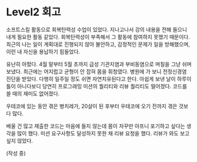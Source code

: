 # Level2 회고

소프트스킬 활동으로 회복탄력성 수업이 있었다. 지나고나서 강의 내용을 전해 들으니 내게 필요한 활동 같았다. 회복탄력성이 부족해서 그 활동에 참여하지 못했기 때문이다. 최근의 나는 일이 계획대로 진행되지 않아 불안하고, 감정적인 문제가 일을 방해했으며, 이런 내 자신을 용납하기 힘들었다.

유난히 아팠다. 4월 말부터 5월 초까지 급성 기관지염과 부비동염으로 며칠을 그냥 쉬며 보냈다. 최근에는 어지럽고 균형이 안 잡혀 몸을 휘청였다. 병원에 가 보니 전정신경염 진단을 받았다. 다행히 일주일 정도 쉬면 자연치유된다고 한다. 아쉽게 보낸 날이 하루이틀이 아니다보디 당연히 프로그래밍 미션의 퀄리티와 리뷰 퀄리티도 떨어졌다. 코드를 쓸 때의 재미도 없어졌다.

우테코에 있는 동안 겪은 병치레가, 20살이 된 후부터 우테코에 오기 전까지 겪은 것보다 많다.

배울 건 많고 제출한 코드는 마음에 들지 않는데 몸이 자꾸만 아프니 포기하고 싶다는 생각을 많이 했다. 미션 요구사항도 달성하지 못한 채 리뷰 요청을 했다. 리뷰가 와도 보고 싶지 않았다.

(작성 중)
